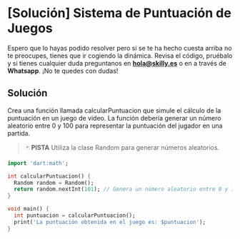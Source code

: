 #  [Solución] Sistema de Puntuación de Juegos

Espero que lo hayas podido resolver pero si se te ha hecho cuesta arriba no te preocupes, tienes que ir cogiendo la dinámica. Revisa el código, pruébalo y si tienes cualquier duda preguntanos en **hola@skilly.es** o en a través de **Whatsapp**.
¡No te quedes con dudas!

## Solución

Crea una función llamada calcularPuntuacion que simule el cálculo de la puntuación en un juego de video. La función debería generar un número aleatorio entre 0 y 100 para representar la puntuación del jugador en una partida.

> :black_joker: **PISTA**
> Utiliza la clase Random para generar números aleatorios.

~~~dart
import 'dart:math';

int calcularPuntuacion() {
  Random random = Random();
  return random.nextInt(101); // Genera un número aleatorio entre 0 y 100
}

void main() {
  int puntuacion = calcularPuntuacion();
  print('La puntuación obtenida en el juego es: $puntuacion');
}
~~~

